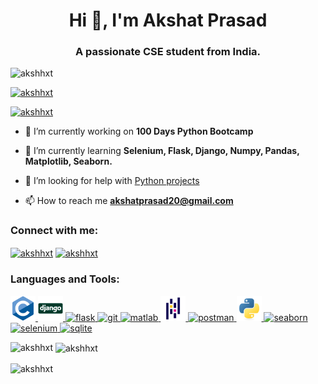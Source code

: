 
<h1 align="center">Hi 👋, I'm Akshat Prasad</h1>
<h3 align="center">A passionate CSE student from India.</h3>

<p align="left"> <img src="https://komarev.com/ghpvc/?username=akshhxt&label=Profile%20views&color=0e75b6&style=flat" alt="akshhxt" /> </p>

<p align="left"> <a href="https://github.com/ryo-ma/github-profile-trophy"><img src="https://github-profile-trophy.vercel.app/?username=akshhxt" alt="akshhxt" /></a> </p>

<p align="left"> <a href="https://twitter.com/akshhxt" target="blank"><img src="https://img.shields.io/twitter/follow/akshhxt?logo=twitter&style=for-the-badge" alt="akshhxt" /></a> </p>

- 🔭 I’m currently working on **100 Days Python Bootcamp**

- 🌱 I’m currently learning **Selenium, Flask, Django, Numpy, Pandas, Matplotlib, Seaborn.**

- 🤝 I’m looking for help with [Python projects](Flask)

- 📫 How to reach me **akshatprasad20@gmail.com**

<h3 align="left">Connect with me:</h3>
<p align="left">
<a href="https://twitter.com/akshhxt" target="blank"><img align="center" src="https://raw.githubusercontent.com/rahuldkjain/github-profile-readme-generator/master/src/images/icons/Social/twitter.svg" alt="akshhxt" height="30" width="40" /></a>
<a href="https://instagram.com/akshhxt" target="blank"><img align="center" src="https://raw.githubusercontent.com/rahuldkjain/github-profile-readme-generator/master/src/images/icons/Social/instagram.svg" alt="akshhxt" height="30" width="40" /></a>
</p>

<h3 align="left">Languages and Tools:</h3>
<p align="left"> <a href="https://www.cprogramming.com/" target="_blank" rel="noreferrer"> <img src="https://raw.githubusercontent.com/devicons/devicon/master/icons/c/c-original.svg" alt="c" width="40" height="40"/> </a> <a href="https://www.djangoproject.com/" target="_blank" rel="noreferrer"> <img src="https://raw.githubusercontent.com/devicons/devicon/master/icons/django/django-original.svg" alt="django" width="40" height="40"/> </a> <a href="https://flask.palletsprojects.com/" target="_blank" rel="noreferrer"> <img src="https://www.vectorlogo.zone/logos/pocoo_flask/pocoo_flask-icon.svg" alt="flask" width="40" height="40"/> </a> <a href="https://git-scm.com/" target="_blank" rel="noreferrer"> <img src="https://www.vectorlogo.zone/logos/git-scm/git-scm-icon.svg" alt="git" width="40" height="40"/> </a> <a href="https://www.mathworks.com/" target="_blank" rel="noreferrer"> <img src="https://upload.wikimedia.org/wikipedia/commons/2/21/Matlab_Logo.png" alt="matlab" width="40" height="40"/> </a> <a href="https://pandas.pydata.org/" target="_blank" rel="noreferrer"> <img src="https://raw.githubusercontent.com/devicons/devicon/2ae2a900d2f041da66e950e4d48052658d850630/icons/pandas/pandas-original.svg" alt="pandas" width="40" height="40"/> </a> <a href="https://postman.com" target="_blank" rel="noreferrer"> <img src="https://www.vectorlogo.zone/logos/getpostman/getpostman-icon.svg" alt="postman" width="40" height="40"/> </a> <a href="https://www.python.org" target="_blank" rel="noreferrer"> <img src="https://raw.githubusercontent.com/devicons/devicon/master/icons/python/python-original.svg" alt="python" width="40" height="40"/> </a> <a href="https://seaborn.pydata.org/" target="_blank" rel="noreferrer"> <img src="https://seaborn.pydata.org/_images/logo-mark-lightbg.svg" alt="seaborn" width="40" height="40"/> </a> <a href="https://www.selenium.dev" target="_blank" rel="noreferrer"> <img src="https://raw.githubusercontent.com/detain/svg-logos/780f25886640cef088af994181646db2f6b1a3f8/svg/selenium-logo.svg" alt="selenium" width="40" height="40"/> </a> <a href="https://www.sqlite.org/" target="_blank" rel="noreferrer"> <img src="https://www.vectorlogo.zone/logos/sqlite/sqlite-icon.svg" alt="sqlite" width="40" height="40"/> </a> </p>

<p><img align="left" src="https://github-readme-stats.vercel.app/api/top-langs?username=akshhxt&show_icons=true&locale=en&layout=compact" alt="akshhxt" /></p>

<p>&nbsp;<img align="center" src="https://github-readme-stats.vercel.app/api?username=akshhxt&show_icons=true&locale=en" alt="akshhxt" /></p>

<p><img align="center" src="https://github-readme-streak-stats.herokuapp.com/?user=akshhxt&" alt="akshhxt" /></p>
